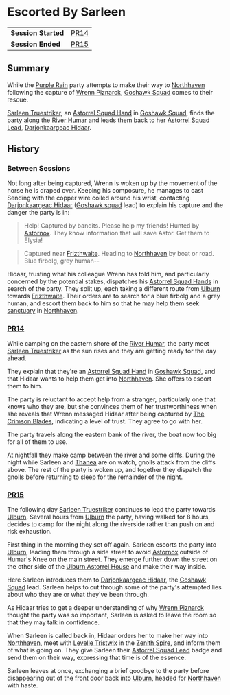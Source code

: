 # Escorted By Sarleen

|||
| --- | --- |
| **Session Started** | [PR14](../sessions/PR14.md) | storyline.2
| **Session Ended** | [PR15](../sessions/PR15.md) |

## Summary

While the [Purple Rain](../campaigns/purple-rain/purple-rain.md) party attempts to make their way to [Northhaven](../places/cities/northhaven.md) following the capture of [Wrenn Piznarck](../characters/wrenn-piznarck.md), [Goshawk Squad](../organisations/astorrel/squads/goshawk-squad.md) comes to their rescue.

[Sarleen Truestriker](../characters/sarleen-truestriker.md), an [Astorrel Squad Hand](../organisations/astorrel/ranks/astorrel-squad-hand.md) in [Goshawk Squad](../organisations/astorrel/squads/goshawk-squad.md), finds the party along the [River Humar](../places/rivers-lakes/river-humar.md) and leads them back to her [Astorrel Squad Lead](../organisations/astorrel/ranks/astorrel-squad-lead.md), [Darjonkaargeac Hidaar](../characters/darjonkaargeac-hidaar.md).

## History

### Between Sessions

Not long after being captured, Wrenn is woken up by the movement of the horse he is draped over. Keeping his composure, he manages to cast Sending with the copper wire coiled around his wrist, contacting [Darjonkaargeac Hidaar](../characters/darjonkaargeac-hidaar.md) ([Goshawk squad](../organisations/astorrel/squads/goshawk-squad.md) lead) to explain his capture and the danger the party is in:

> Help! Captured by bandits. Please help my friends! Hunted by [Astornox](../organisations/astornox/astornox.md). They know information that will save Astor. Get them to Elysia!

> Captured near [Frizthwaite](../places/villages/frizthwaite.md). Heading to [Northhaven](../places/cities/northhaven.md) by boat or road. Blue firbolg, grey human--

Hidaar, trusting what his colleague Wrenn has told him, and particularly concerned by the potential stakes, dispatches his [Astorrel Squad Hands](../organisations/astorrel/ranks/astorrel-squad-hand.md) in search of the party. They split up, each taking a different route from [Ulburn](../places/villages/ulburn.md) towards [Frizthwaite](../places/villages/frizthwaite.md). Their orders are to search for a blue firbolg and a grey human, and escort them back to him so that he may help them seek [sanctuary](../organisations/astorrel/sanctuary.md) in [Northhaven](../places/cities/northhaven.md).

### [PR14](../sessions/PR14.md)

While camping on the eastern shore of the [River Humar](../places/rivers-lakes/river-humar.md), the party meet [Sarleen Truestriker](../characters/sarleen-truestriker.md) as the sun rises and they are getting ready for the day ahead.

They explain that they're an [Astorrel Squad Hand](../organisations/astorrel/ranks/astorrel-squad-hand.md) in [Goshawk Squad](../organisations/astorrel/squads/goshawk-squad.md), and that Hidaar wants to help them get into [Northhaven](../places/cities/northhaven.md). She offers to escort them to him.

The party is reluctant to accept help from a stranger, particularly one that knows who they are, but she convinces them of her trustworthiness when she reveals that Wrenn messaged Hidaar after being captured by [The Crimson Blades](../organisations/the-crimson-blades.md), indicating a level of trust. They agree to go with her.

The party travels along the eastern bank of the river, the boat now too big for all of them to use.

At nightfall they make camp between the river and some cliffs. During the night while Sarleen and [Thanea](../../../astarus/people/thanea.md) are on watch, gnolls attack from the cliffs above. The rest of the party is woken up, and together they dispatch the gnolls before returning to sleep for the remainder of the night.

### [PR15](../sessions/PR15.md)

The following day [Sarleen Truestriker](../characters/sarleen-truestriker.md) continues to lead the party towards [Ulburn](../places/villages/ulburn.md). Several hours from [Ulburn](../places/villages/ulburn.md) the party, having walked for 8 hours, decides to camp for the night along the riverside rather than push on and risk exhaustion.

First thing in the morning they set off again. Sarleen escorts the party into [Ulburn](../places/villages/ulburn.md), leading them through a side street to avoid [Astornox](../organisations/astornox/astornox.md) outside of Humar's Knee on the main street. They emerge further down the street on the other side of the [Ulburn Astorrel House](../places/buildings/ulburn-astorrel-house.md) and make their way inside.

Here Sarleen introduces them to [Darjonkaargeac Hidaar](../characters/darjonkaargeac-hidaar.md), the [Goshawk Squad](../organisations/astorrel/squads/goshawk-squad.md) lead. Sarleen helps to cut through some of the party's attempted lies about who they are or what they've been through.

As Hidaar tries to get a deeper understanding of why [Wrenn Piznarck](../characters/wrenn-piznarck.md) thought the party was so important, Sarleen is asked to leave the room so that they may talk in confidence.

When Sarleen is called back in, Hidaar orders her to make her way into [Northhaven](../places/cities/northhaven.md), meet with [Levelle Tristwix](../characters/levelle-tristwix.md) in the [Zenith Spire](../places/buildings/zenith-spire.md), and inform them of what is going on. They give Sarleen their [Astorrel Squad Lead](../organisations/astorrel/ranks/astorrel-squad-lead.md) badge and send them on their way, expressing that time is of the essence.

Sarleen leaves at once, exchanging a brief goodbye to the party before disappearing out of the front door back into [Ulburn](../places/villages/ulburn.md), headed for [Northhaven](../places/cities/northhaven.md) with haste.
